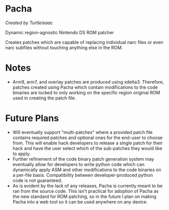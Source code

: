 # Pacha
*Created by Turtleisaac*

Dynamic region-agnostic Nintendo DS ROM patcher

Creates patches which are capable of replacing individual narc files or even narc subfiles without touching anything else in the ROM.

# Notes

* Arm9, arm7, and overlay patches are produced using xdelta3. Therefore, patches created using Pacha which contain modifications to the code binaries are locked to only working on the specific region original ROM used in creating the patch file.

# Future Plans

* Will eventually support "multi-patches" where a provided patch file contains required patches and optional ones for the end-user to choose from. This will enable hack developers to release a single patch for their hack and have the user select which of the sub-patches they would like to apply.
* Further refinement of the code binary patch generation system may eventually allow for developers to write python code which can dynamically apply ASM and other modifications to the code binaries on a per-file basis. Compatibility between developer-produced python code is not guaranteed.
* As is evident by the lack of any releases, Pacha is currently meant to be ran from the source code. This isn't practical for adoption of Pacha as the new standard for ROM patching, so in the future I plan on making Pacha into a web tool so it can be used anywhere on any device.

